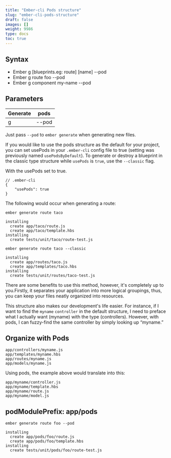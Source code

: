```yaml
---
title: "Ember-cli Pods structure"
slug: "ember-cli-pods-structure"
draft: false
images: []
weight: 9986
type: docs
toc: true
---
```


## Syntax
   - Ember g [blueprints.eg: route] [name] --pod
   - Ember g route foo --pod
   - Ember g component my-name --pod


## Parameters
| Generate | pods |
| ------ | ------ |
| g   | --pod   |

Just pass `--pod` to `ember generate` when generating new files.

If you would like to use the pods structure as the default for your project, you can set usePods in your `.ember-cli` config file to true (setting was previously named `usePodsByDefault`). To generate or destroy a blueprint in the classic type structure while `usePods` is `true`, use the `--classic` flag.

With the usePods set to true.

    // .ember-cli
    {
        "usePods": true
    }

The following would occur when generating a route:

    ember generate route taco
    
    installing
      create app/taco/route.js
      create app/taco/template.hbs
    installing
      create tests/unit/taco/route-test.js
    
    ember generate route taco --classic
    
    installing
      create app/routes/taco.js
      create app/templates/taco.hbs
    installing
      create tests/unit/routes/taco-test.js


There are some benefits to use this method, however, it's completely up to you.Firstly, it separates your application into more logical groupings, thus, you can keep your files neatly organized into resources.

This structure also makes our development's life easier. For instance, if I want to find the `myname` `controller` in the default structure, I need to preface what I actually want (myname) with the type (controllers). However, with pods, I can fuzzy-find the same controller by simply looking up “myname.”

## Organize with Pods
    app/controllers/myname.js
    app/templates/myname.hbs
    app/routes/myname.js
    app/models/myname.js

Using pods, the example above would translate into this:

    app/myname/controller.js
    app/myname/template.hbs
    app/myname/route.js
    app/myname/model.js

## podModulePrefix: app/pods
    ember generate route foo --pod
    
    installing
      create app/pods/foo/route.js
      create app/pods/foo/template.hbs
    installing
      create tests/unit/pods/foo/route-test.js

